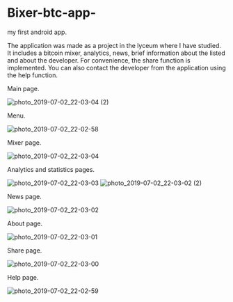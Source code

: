 # Bixer-btc-app-
my first android app.

The application was made as a project in the lyceum where I have  studied. It includes a bitcoin mixer, analytics, news, brief information about the listed and about the developer. For convenience, the share function is implemented. You can also contact the developer from the application using the help function.

Main page.

![photo_2019-07-02_22-03-04 (2)](https://user-images.githubusercontent.com/45006912/60539535-9b7c4f00-9d15-11e9-8c63-534215e0293a.jpg)

Menu.

![photo_2019-07-02_22-02-58](https://user-images.githubusercontent.com/45006912/60539571-afc04c00-9d15-11e9-8953-057cec7785e7.jpg)

Mixer page.

![photo_2019-07-02_22-03-04](https://user-images.githubusercontent.com/45006912/60539671-f0b86080-9d15-11e9-9d8f-ffc8923c433e.jpg)

Analytics and statistics pages.

![photo_2019-07-02_22-03-03](https://user-images.githubusercontent.com/45006912/60539686-f9a93200-9d15-11e9-9aa3-7d941eb51da9.jpg)
![photo_2019-07-02_22-03-02 (2)](https://user-images.githubusercontent.com/45006912/60539692-fca42280-9d15-11e9-8220-32a99096a222.jpg)

News page.

![photo_2019-07-02_22-03-02](https://user-images.githubusercontent.com/45006912/60539696-0168d680-9d16-11e9-904e-49297f48d344.jpg)

About page.

![photo_2019-07-02_22-03-01](https://user-images.githubusercontent.com/45006912/60539701-0594f400-9d16-11e9-9064-ba1496897a78.jpg)

Share page.

![photo_2019-07-02_22-03-00](https://user-images.githubusercontent.com/45006912/60539708-07f74e00-9d16-11e9-9aa6-bb8479b52dc9.jpg)

Help page.

![photo_2019-07-02_22-02-59](https://user-images.githubusercontent.com/45006912/60539709-09287b00-9d16-11e9-829f-bca7ed451531.jpg)
